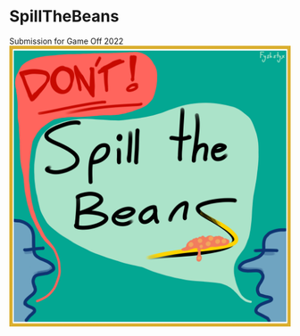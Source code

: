 # SpillTheBeans
Submission for Game Off 2022
![Two blue men saying 'Don't! Spill the Beans'](web/logo.png)